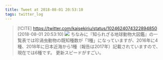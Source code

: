```yaml
---
title: Tweet at 2018-08-01 20:53:10
tags: twitter_log
---
```


> [!CITE] https://twitter.com/kaisekiriu/status/1024624074322894850 (2018-08-01 20:53:10)
> ![](https://twitter.com/kaisekiriu/status/1024624074322894850)
> ちなみに『知られざる地球動物大図鑑』の一覧表では珍渦虫動物の既知種数が「1種」になっていますが、2016年に4種、2018年に日本近海から1種（報告は2017年）記載されていますので、現在では6種です。
> 更新スピードがすごい。
